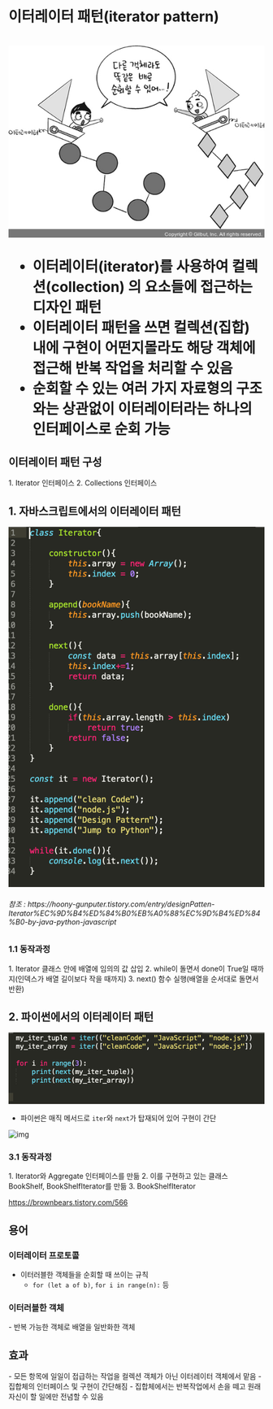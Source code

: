 <h1> 이터레이터 패턴(iterator pattern) <h1>

![img](../../img/iteratorpattern.jpg)

- 이터레이터(iterator)를 사용하여 컬렉션(collection) 의 요소들에 접근하는 디자인 패턴
- 이터레이터 패턴을 쓰면 컬렉션(집합) 내에 구현이 어떤지몰라도 해당 객체에 접근해 반복 작업을 처리할 수 있음
- 순회할 수 있는 여러 가지 자료형의 구조와는 상관없이 **이터레이터라는 하나의 인터페이스로 순회 가능**

<h2>이터레이터 패턴 구성</h2>
1. Iterator 인터페이스
2. Collections 인터페이스

<h2>1. 자바스크립트에서의 이터레이터 패턴</h2>

![img](../../img/iteratorpattern1.jpg)

<h6> 참조 : https://hoony-gunputer.tistory.com/entry/designPatten-Iterator%EC%9D%B4%ED%84%B0%EB%A0%88%EC%9D%B4%ED%84%B0-by-java-python-javascript </h6>

<h3> 1.1 동작과정 </h3>
1. Iterator 클래스 안에 배열에 임의의 값 삽입
2. while이 돌면서 done이 True일 때까지(인덱스가 배열 길이보다 작을 때까지)
3. next() 함수 실행(배열을 순서대로 돌면서 반환)

<h2>2. 파이썬에서의 이터레이터 패턴</h2>

![img](../../img/iteratorpattern2.jpg)

- 파이썬은 매직 메서드로 `iter`와 `next`가 탑재되어 있어 구현이 간단

![img](../../img/iteratorpattern3.jpg)

<h3> 3.1 동작과정 </h3>
1. Iterator와 Aggregate 인터페이스를 만듦
2. 이를 구현하고 있는 클래스 BookShelf, BookShelfIterator를 만듦
3. BookShelfIterator


https://brownbears.tistory.com/566


<h2>용어</h2>

<h3>이터레이터 프로토콜</h3>

- 이터러블한 객체들을 순회할 때 쓰이는 규칙
  - `for (let a of b)`, `for i in range(n):` 등
  

<h3>이터러블한 객체</h3>
- 반복 가능한 객체로 배열을 일반화한 객체


<h2>효과</h2>
- 모든 항목에 일일이 접급하는 작업을 컬렉션 객체가 아닌 이터레이터 객체에서 맡음
- 집합체의 인터페이스 및 구현이 간단해짐
- 집합체에서는 반복작업에서 손을 떼고 원래 자신이 할 일에만 전념할 수 있음